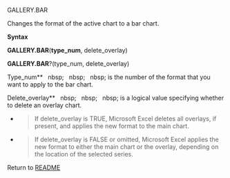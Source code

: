 GALLERY.BAR

Changes the format of the active chart to a bar chart.

**Syntax**

**GALLERY.BAR**(**type\_num**, delete\_overlay)

**GALLERY.BAR**?(type\_num, delete\_overlay)

Type\_num**&nbsp;&nbsp;&nbsp;nbsp;&nbsp;&nbsp;&nbsp;nbsp;&nbsp;&nbsp;&nbsp;nbsp;&nbsp;is the number of the format that you
want to apply to the bar chart.

Delete\_overlay**&nbsp;&nbsp;&nbsp;nbsp;&nbsp;&nbsp;&nbsp;nbsp;&nbsp;&nbsp;&nbsp;nbsp;&nbsp;is a logical value specifying
whether to delete an overlay chart.

  - > If delete\_overlay is TRUE, Microsoft Excel deletes all overlays,
    > if present, and applies the new format to the main chart.

  - > If delete\_overlay is FALSE or omitted, Microsoft Excel applies
    > the new format to either the main chart or the overlay, depending
    > on the location of the selected series.




Return to [README](README.md)

